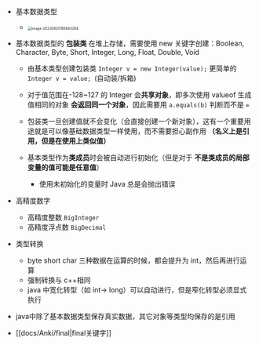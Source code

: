 
- 基本数据类型
  - <img src="https://thdlrt.oss-cn-beijing.aliyuncs.com/image-20230920185843264.png" alt="image-20230920185843264" style="zoom: 50%;" />

- 基本数据类型的 **包装类** 在堆上存储，需要使用 new 关键字创建：Boolean, Character, Byte, Short, Integer, Long, Float, Double, Void
  - 由基本类型创建包装类 `Integer v = new Integer(value);` 更简单的 `Integer v = value; `(自动装/拆箱)
  - 对于值范围在-128~127 的 Integer 会**共享对象**，即多次使用 valueof 生成值相同的对象 **会返回同一个对象**，因此需要用 `a.equals(b)` 判断而不是 `=`
  - 包装类一旦创建值就不会变化（会直接创建一个新对象），这有一个重要用途就是可以像基础数据类型一样使用，而不需要担心副作用 **（名义上是引用，但是在使用上类似值）**

  - 基本类型作为**类成员**时会被自动进行初始化（但是对于 **不是类成员的局部变量的值可能是任意值**）
    - 使用未初始化的变量时 Java 总是会抛出错误

- 高精度数字
  - 高精度整数 `BigInteger`
  - 高精度浮点数 `BigDecimal`

- 类型转换
  - byte short char 三种数据在运算的时候，都会提升为 int，然后再进行运算
  - 强制转换与 c++相同
  - java 中宽化转型（如 int-> long）可以自动进行，但是窄化转型必须显式执行

- java中除了基本数据类型保存真实数据，其它对象等类型均保存的是引用

- [[docs/Anki/final|final关键字]]